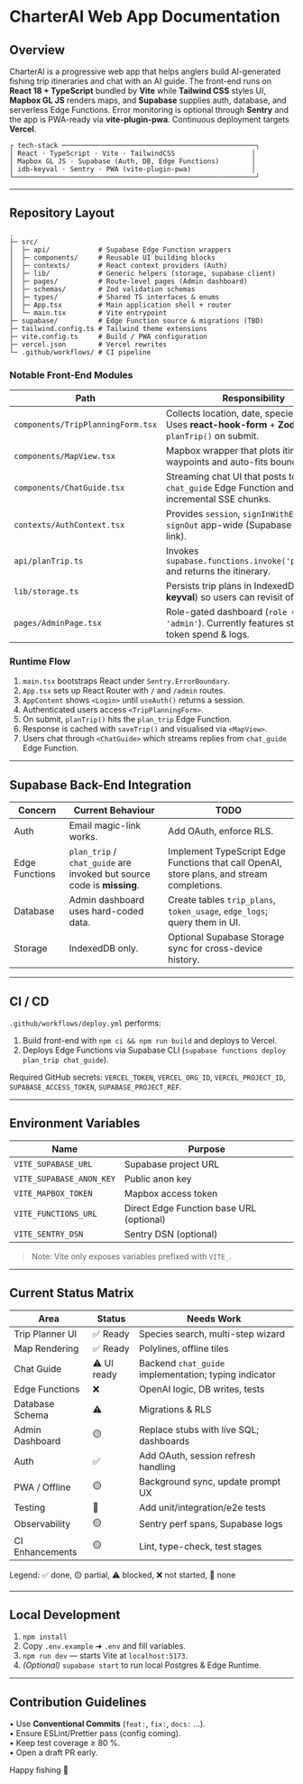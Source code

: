 # CharterAI Web App Documentation

## Overview
CharterAI is a progressive web app that helps anglers build AI-generated fishing trip itineraries and chat with an AI guide.  The front-end runs on **React 18 + TypeScript** bundled by **Vite** while **Tailwind CSS** styles UI, **Mapbox GL JS** renders maps, and **Supabase** supplies auth, database, and serverless Edge Functions.  Error monitoring is optional through **Sentry** and the app is PWA-ready via **vite-plugin-pwa**.  Continuous deployment targets **Vercel**.

```
┌ tech-stack ────────────────────────────────────────────────┐
│ React · TypeScript · Vite · TailwindCSS                   │
│ Mapbox GL JS · Supabase (Auth, DB, Edge Functions)        │
│ idb-keyval · Sentry · PWA (vite-plugin-pwa)               │
└────────────────────────────────────────────────────────────┘
```

---

## Repository Layout

```
.
├─ src/
│  ├─ api/            # Supabase Edge Function wrappers
│  ├─ components/     # Reusable UI building blocks
│  ├─ contexts/       # React context providers (Auth)
│  ├─ lib/            # Generic helpers (storage, supabase client)
│  ├─ pages/          # Route-level pages (Admin dashboard)
│  ├─ schemas/        # Zod validation schemas
│  ├─ types/          # Shared TS interfaces & enums
│  ├─ App.tsx         # Main application shell + router
│  └─ main.tsx        # Vite entrypoint
├─ supabase/          # Edge Function source & migrations (TBD)
├─ tailwind.config.ts # Tailwind theme extensions
├─ vite.config.ts     # Build / PWA configuration
├─ vercel.json        # Vercel rewrites
└─ .github/workflows/ # CI pipeline
```

### Notable Front-End Modules
| Path | Responsibility |
|------|----------------|
| `components/TripPlanningForm.tsx` | Collects location, date, species, etc. Uses **react-hook-form** + **Zod**; calls `planTrip()` on submit. |
| `components/MapView.tsx` | Mapbox wrapper that plots itinerary waypoints and auto-fits bounds. |
| `components/ChatGuide.tsx` | Streaming chat UI that posts to `chat_guide` Edge Function and renders incremental SSE chunks. |
| `contexts/AuthContext.tsx` | Provides `session`, `signInWithEmail`, `signOut` app-wide (Supabase magic-link). |
| `api/planTrip.ts` | Invokes `supabase.functions.invoke('plan_trip')` and returns the itinerary. |
| `lib/storage.ts` | Persists trip plans in IndexedDB (via **idb-keyval**) so users can revisit offline. |
| `pages/AdminPage.tsx` | Role-gated dashboard (`role === 'admin'`). Currently features stubbed token spend & logs. |

### Runtime Flow
1. `main.tsx` bootstraps React under `Sentry.ErrorBoundary`.
2. `App.tsx` sets up React Router with `/` and `/admin` routes.
3. `AppContent` shows `<Login>` until `useAuth()` returns a session.
4. Authenticated users access `<TripPlanningForm>`.
5. On submit, `planTrip()` hits the `plan_trip` Edge Function.
6. Response is cached with `saveTrip()` and visualised via `<MapView>`.
7. Users chat through `<ChatGuide>` which streams replies from `chat_guide` Edge Function.

---

## Supabase Back-End Integration
| Concern | Current Behaviour | TODO |
|---------|-------------------|------|
| Auth | Email magic-link works. | Add OAuth, enforce RLS. |
| Edge Functions | `plan_trip` / `chat_guide` are invoked but source code is **missing**. | Implement TypeScript Edge Functions that call OpenAI, store plans, and stream completions. |
| Database | Admin dashboard uses hard-coded data. | Create tables `trip_plans`, `token_usage`, `edge_logs`; query them in UI. |
| Storage | IndexedDB only. | Optional Supabase Storage sync for cross-device history. |

---

## CI / CD
`.github/workflows/deploy.yml` performs:
1. Build front-end with `npm ci && npm run build` and deploys to Vercel.
2. Deploys Edge Functions via Supabase CLI (`supabase functions deploy plan_trip chat_guide`).

Required GitHub secrets: `VERCEL_TOKEN`, `VERCEL_ORG_ID`, `VERCEL_PROJECT_ID`, `SUPABASE_ACCESS_TOKEN`, `SUPABASE_PROJECT_REF`.

---

## Environment Variables
| Name | Purpose |
|------|---------|
| `VITE_SUPABASE_URL` | Supabase project URL |
| `VITE_SUPABASE_ANON_KEY` | Public anon key |
| `VITE_MAPBOX_TOKEN` | Mapbox access token |
| `VITE_FUNCTIONS_URL` | Direct Edge Function base URL (optional) |
| `VITE_SENTRY_DSN` | Sentry DSN (optional) |

> Note: Vite only exposes variables prefixed with `VITE_`.

---

## Current Status Matrix
| Area | Status | Needs Work |
|------|--------|-----------|
| Trip Planner UI | ✅ Ready | Species search, multi-step wizard |
| Map Rendering | ✅ Ready | Polylines, offline tiles |
| Chat Guide | ⚠️ UI ready | Backend `chat_guide` implementation; typing indicator |
| Edge Functions | ❌ | OpenAI logic, DB writes, tests |
| Database Schema | ⚠️ | Migrations & RLS |
| Admin Dashboard | 🟡 | Replace stubs with live SQL; dashboards |
| Auth | ✅ | Add OAuth, session refresh handling |
| PWA / Offline | 🟡 | Background sync, update prompt UX |
| Testing | 🚫 | Add unit/integration/e2e tests |
| Observability | 🟡 | Sentry perf spans, Supabase logs |
| CI Enhancements | 🟡 | Lint, type-check, test stages |

Legend: ✅ done, 🟡 partial, ⚠️ blocked, ❌ not started, 🚫 none

---

## Local Development
1. `npm install`
2. Copy `.env.example` ➜ `.env` and fill variables.
3. `npm run dev` — starts Vite at `localhost:5173`.
4. *(Optional)* `supabase start` to run local Postgres & Edge Runtime.

---

## Contribution Guidelines
• Use **Conventional Commits** (`feat:`, `fix:`, `docs:` …).  
• Ensure ESLint/Prettier pass (config coming).  
• Keep test coverage ≥ 80 %.  
• Open a draft PR early.

Happy fishing 🎣